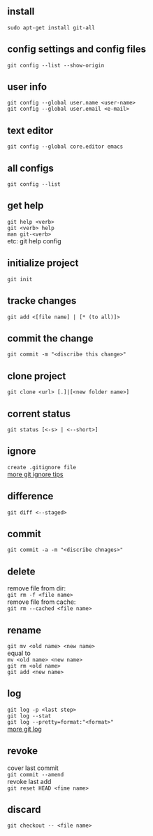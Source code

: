 ## install
`sudo apt-get install git-all`

## config settings and config files
`git config --list --show-origin`

## user info
`git config --global user.name <user-name>`  
`git config --global user.email <e-mail>`

## text editor
`git config --global core.editor emacs`

## all configs
`git config --list`

## get help
`git help <verb>`  
`git <verb> help`  
`man git-<verb>`  
etc: git help config

## initialize project
`git init`

## tracke changes
`git add <[file name] | [* (to all)]>`

## commit the change
`git commit -m "<discribe this change>"`

## clone project
`git clone <url> [.]|[<new folder name>]`

## corrent status
`git status [<-s> | <--short>]`

## ignore
`create .gitignore file`  
[more git ignore tips](https://github.com/github/gitignore)

## difference
`git diff <--staged>`

## commit
`git commit -a -m "<discribe chnages>"`

## delete
remove file from dir:  
`git rm -f <file name>`  
remove file from cache:  
`git rm --cached <file name>`

## rename
`git mv <old name> <new name>`  
equal to  
`mv <old name> <new name>`  
`git rm <old name>`  
`git add <new name>`

## log
`git log -p <last step>`  
`git log --stat`  
`git log --pretty=format:"<format>"`  
[more git log](https://git-scm.com/book/zh/v2/Git-%E5%9F%BA%E7%A1%80-%E6%9F%A5%E7%9C%8B%E6%8F%90%E4%BA%A4%E5%8E%86%E5%8F%B2)

## revoke
cover last commit   
`git commit --amend`  
revoke last add  
`git reset HEAD <fime name>`

## discard
`git checkout -- <file name>`